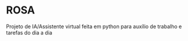 # ROSA
Projeto de IA/Assistente virtual feita em python para auxílio de trabalho e tarefas do dia a dia
